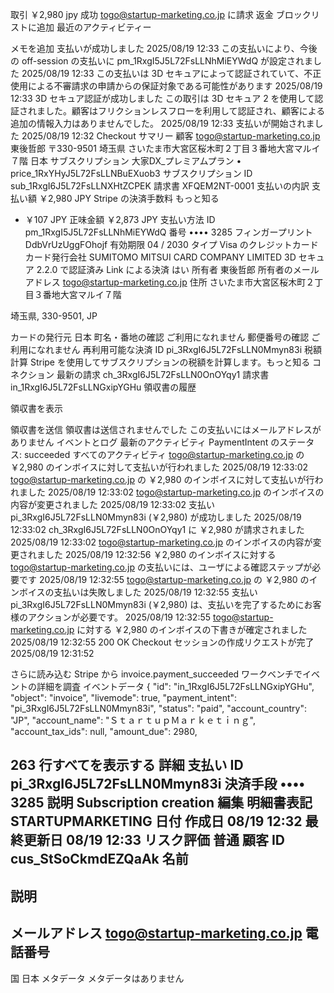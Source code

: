 取引
￥2,980
jpy
成功
togo@startup-marketing.co.jp に請求
返金
ブロックリストに追加
最近のアクティビティー

メモを追加
支払いが成功しました
2025/08/19 12:33
この支払いにより、今後の off-session の支払いに pm_1RxgI5J5L72FsLLNhMiEYWdQ が設定されました
2025/08/19 12:33
この支払いは 3D セキュアによって認証されていて、不正使用による不審請求の申請からの保証対象である可能性があります
2025/08/19 12:33
3D セキュア認証が成功しました
この取引は 3D セキュア 2 を使用して認証されました。顧客はフリクションレスフローを利用して認証され、顧客による追加の情報入力はありませんでした。
2025/08/19 12:33
支払いが開始されました
2025/08/19 12:32
Checkout サマリー
顧客
togo@startup-marketing.co.jp
東後哲郎
〒330-9501
埼玉県
さいたま市大宮区桜木町２丁目３番地大宮マルイ７階
日本
サブスクリプション
大家DX_プレミアムプラン • price_1RxYHyJ5L72FsLLNBuEXuob3
サブスクリプション ID
sub_1RxgI6J5L72FsLLNXHtZCPEK
請求書
XFQEM2NT-0001
支払いの内訳
支払い額
￥2,980 JPY
Stripe の決済手数料
もっと知る
- ￥107 JPY
正味金額
￥2,873 JPY
支払い方法
ID
pm_1RxgI5J5L72FsLLNhMiEYWdQ
番号
•••• 3285
フィンガープリント
DdbVrUzUggFOhojf
有効期限
04 / 2030
タイプ
Visa のクレジットカード
カード発行会社
SUMITOMO MITSUI CARD COMPANY LIMITED
3D セキュア
2.2.0 で認証済み
Link による決済
はい
所有者
東後哲郎
所有者のメールアドレス
togo@startup-marketing.co.jp
住所
さいたま市大宮区桜木町２丁目３番地大宮マルイ７階

埼玉県, 330-9501, JP

カードの発行元
日本
町名・番地の確認
ご利用になれません
郵便番号の確認
ご利用になれません
再利用可能な決済 ID
pi_3RxgI6J5L72FsLLN0Mmyn83i
税額計算
Stripe を使用してサブスクリプションの税額を計算します。もっと知る
コネクション
最新の請求
ch_3RxgI6J5L72FsLLN0OnOYqy1
請求書
in_1RxgI6J5L72FsLLNGxipYGHu
領収書の履歴

領収書を表示

領収書を送信
領収書は送信されませんでした
この支払いにはメールアドレスがありません
イベントとログ
最新のアクティビティ
PaymentIntent のステータス:
succeeded
すべてのアクティビティ
togo@startup-marketing.co.jp の ￥2,980 のインボイスに対して支払いが行われました
2025/08/19 12:33:02
togo@startup-marketing.co.jp の ￥2,980 のインボイスに対して支払いが行われました
2025/08/19 12:33:02
togo@startup-marketing.co.jp のインボイスの内容が変更されました
2025/08/19 12:33:02
支払い pi_3RxgI6J5L72FsLLN0Mmyn83i (￥2,980) が成功しました
2025/08/19 12:33:02
ch_3RxgI6J5L72FsLLN0OnOYqy1 に ￥2,980 が請求されました
2025/08/19 12:33:02
togo@startup-marketing.co.jp のインボイスの内容が変更されました
2025/08/19 12:32:56
￥2,980 のインボイスに対する togo@startup-marketing.co.jp の支払いには、ユーザによる確認ステップが必要です
2025/08/19 12:32:55
togo@startup-marketing.co.jp の ￥2,980 のインボイスの支払いは失敗しました
2025/08/19 12:32:55
支払い pi_3RxgI6J5L72FsLLN0Mmyn83i (￥2,980) は、支払いを完了するためにお客様のアクションが必要です。
2025/08/19 12:32:55
togo@startup-marketing.co.jp に対する ￥2,980 のインボイスの下書きが確定されました
2025/08/19 12:32:55
200 OK
Checkout セッションの作成リクエストが完了
2025/08/19 12:31:52

さらに読み込む
Stripe から
invoice.payment_succeeded
ワークベンチでイベントの詳細を調査
イベントデータ
{
  "id": "in_1RxgI6J5L72FsLLNGxipYGHu",
  "object": "invoice",
  "livemode": true,
  "payment_intent": "pi_3RxgI6J5L72FsLLN0Mmyn83i",
  "status": "paid",
  "account_country": "JP",
  "account_name": "ＳｔａｒｔｕｐＭａｒｋｅｔｉｎｇ",
  "account_tax_ids": null,
  "amount_due": 2980,
 

263 行すべてを表示する
詳細
支払い ID
pi_3RxgI6J5L72FsLLN0Mmyn83i
決済手段
•••• 3285
説明
Subscription creation
編集
明細書表記
STARTUPMARKETING
日付
作成日
08/19 12:32
最終更新日
08/19 12:33
リスク評価
普通
顧客
ID
cus_StSoCkmdEZQaAk
名前
-
説明
-
メールアドレス
togo@startup-marketing.co.jp
電話番号
-
国
日本
メタデータ
メタデータはありません